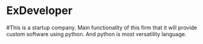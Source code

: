 # ExDeveloper
#This is a startup company. Main functionality of this firm that it will provide custom software using python. And python is most versatility language.
